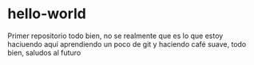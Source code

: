 # hello-world
Primer repositorio 
todo bien, no se realmente que es lo que estoy haciuendo aquí aprendiendo un poco de git y haciendo café suave, todo bien, saludos al futuro

